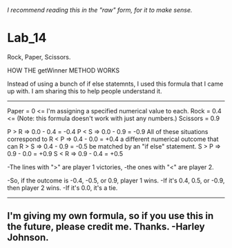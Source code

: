 *I recommend reading this in the "raw" form,
for it to make sense.*

# Lab_14
Rock, Paper, Scissors.

HOW THE getWinner METHOD WORKS

Instead of using a bunch of if else statemnts, I used this formula that I came up with.
I am sharing this to help people understand it.

-----------------------------------

Paper = 0                <= I'm assigning a specified numerical value to each.
Rock = 0.4              <= (Note: this formula doesn't work with just any numbers.)
Scissors = 0.9

P  >  R  =>  0.0  -  0.4  =  -0.4
P  <  S  =>  0.0  -  0.9  =  -0.9               All of these situations correspond to
R  <  P  =>  0.4  -  0.0  =  +0.4               a different numerical outcome that can
R  >  S  =>  0.4  -  0.9  =  -0.5                be matched by an "if else" statement.
S  >  P  =>  0.9  -  0.0  =  +0.9
S  <  R  =>  0.9  -  0.4  =  +0.5

-The lines with ">" are player 1 victories,
-the ones with "<" are player 2.

-So, if the outcome is -0.4, -0.5, or 0.9, player 1 wins.
-If it's 0.4, 0.5, or -0.9, then player 2 wins.
-If it's 0.0, it's a tie.



--------------------------------------------
I'm giving my own formula, so if you use this in the future,
please credit me. Thanks. -Harley Johnson.
--------------------------------------------
